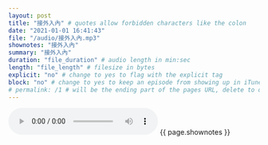 ```yaml
---
layout: post
title: "接外入內" # quotes allow forbidden characters like the colon
date: "2021-01-01 16:41:43"
file: "/audio/接外入內.mp3"
shownotes: "接外入內"
summary: "接外入內"
duration: "file_duration" # audio length in min:sec
length: "file_length" # filesize in bytes
explicit: "no" # change to yes to flag with the explicit tag
block: "no" # change to yes to keep an episode from showing up in iTunes
# permalink: /1 # will be the ending part of the pages URL, delete to default to the title
---
```


<audio controls>
<source src="{{site.url}}{{site.baseurl}}{{ page.file }}" type="audio/x-mp3">
Your browser does not support the audio element.
</audio>
{{ page.shownotes }}
